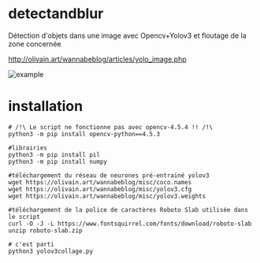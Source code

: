 # detectandblur
Détection d'objets dans une image avec Opencv+Yolov3 et floutage de la zone concernée

http://olivain.art/wannabeblog/articles/yolo_image.php

![example](http://olivain.art/blurd/Vnb4YahtVZVu.jpg)

# installation
```
# /!\ Le script ne fonctionne pas avec opencv-4.5.4 !! /!\
python3 -m pip install opencv-python==4.5.3

#librairies
python3 -m pip install pil
python3 -m pip install numpy

#téléchargement du réseau de neurones pré-entrainé yolov3
wget https://olivain.art/wannabeblog/misc/coco.names
wget https://olivain.art/wannabeblog/misc/yolov3.cfg
wget https://olivain.art/wannabeblog/misc/yolov3.weights

#téléchargement de la police de caractères Roboto Slab utilisée dans le script
curl -O -J -L https://www.fontsquirrel.com/fonts/download/roboto-slab
unzip roboto-slab.zip 

# c'est parti
python3 yolov3collage.py

```
